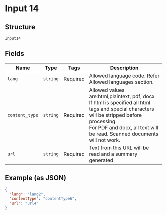 
# Input 14

## Structure

`Input14`

## Fields

| Name | Type | Tags | Description |
|  --- | --- | --- | --- |
| `lang` | `string` | Required | Allowed language code. Refer Allowed languages section. |
| `content_type` | `string` | Required | Allowed values are:html,plaintext, pdf, docx<br>If html is specified all html tags and special characters will be stripped before processing.<br>For PDF and docx, all text will be read. Scanned documents will not work. |
| `url` | `string` | Required | Text from this URL will be read and a summary generated |

## Example (as JSON)

```json
{
  "lang": "lang2",
  "contentType": "contentType6",
  "url": "url4"
}
```

